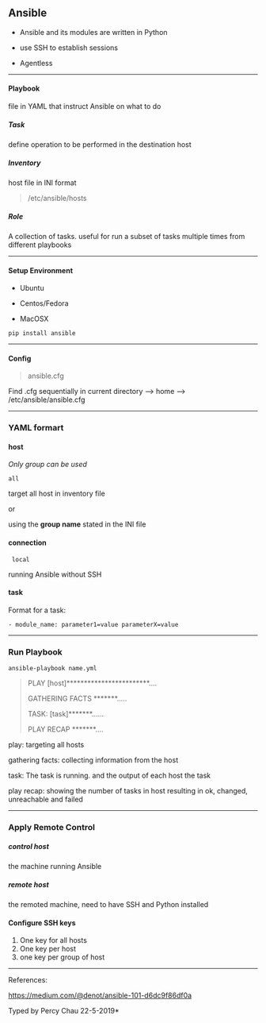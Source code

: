## <b>Ansible</b> 

- Ansible and its modules are written in Python

- use SSH to establish sessions

- Agentless

---

  #### Playbook

file in YAML that instruct Ansible on what to do

##### Task

define operation to be performed in the destination host

##### Inventory

host file in INI format

>  /etc/ansible/hosts

##### Role

A collection of tasks. useful for run a subset of tasks multiple times from different playbooks

---

#### Setup Environment

- Ubuntu

- Centos/Fedora

- MacOSX

<code>pip install ansible</code>

---

#### Config

> ansible.cfg

Find .cfg sequentially in current directory --> home --> /etc/ansible/ansible.cfg

---

### YAML formart

#### host

*Only group can be used*

<code>all</code>

target all host in inventory file 

or 

using the __group name__ stated in the INI file

#### connection

<code> local</code>

running Ansible without SSH

#### task

Format for a task:

<code>- module_name: parameter1=value parameterX=value</code>

---

### Run Playbook

<code>ansible-playbook name.yml</code>



> PLAY [host]************************....
>
> GATHERING FACTS *******.....
>
> TASK: [task]*******......
>
> PLAY RECAP *******....
>



play:	 					targeting all hosts

gathering facts: 	collecting  information from the host

task: 						The task is running. and the output of each host the task		

play recap: 			 showing the number of tasks in host resulting in ok, changed, unreachable and failed



---

### Apply Remote Control

##### control host 

the machine running Ansible

##### remote host

the remoted machine, need to have SSH and Python installed 



#### Configure SSH keys

1. One key for all hosts 
2. One key per host
3. one key per group of host 






---

References:

<https://medium.com/@denot/ansible-101-d6dc9f86df0a>



Typed by Percy Chau 22-5-2019*












